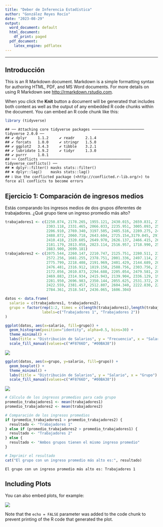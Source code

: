 ```yaml
---
title: "Deber de Inferencia Estadística"
author: "González Reyes Rocío"
date: "2023-08-29"
output:
  word_document: default
  html_document:
    df_print: paged
  pdf_document:
    latex_engine: pdflatex
---
```


---



## Introducción

This is an R Markdown document. Markdown is a simple formatting syntax for authoring HTML, PDF, and MS Word documents. For more details on using R Markdown see <http://rmarkdown.rstudio.com>.

When you click the **Knit** button a document will be generated that includes both content as well as the output of any embedded R code chunks within the document. You can embed an R code chunk like this:



```r
library (tidyverse)
```

```
## ── Attaching core tidyverse packages ──────────────────────── tidyverse 2.0.0 ──
## ✔ dplyr     1.1.2     ✔ readr     2.1.4
## ✔ forcats   1.0.0     ✔ stringr   1.5.0
## ✔ ggplot2   3.4.3     ✔ tibble    3.2.1
## ✔ lubridate 1.9.2     ✔ tidyr     1.3.0
## ✔ purrr     1.0.1     
## ── Conflicts ────────────────────────────────────────── tidyverse_conflicts() ──
## ✖ dplyr::filter() masks stats::filter()
## ✖ dplyr::lag()    masks stats::lag()
## ℹ Use the conflicted package (<http://conflicted.r-lib.org/>) to force all conflicts to become errors
```

## Ejercicio 1: Comparación de ingresos medios
Estás comparando los ingresos medios de dos grupos diferentes de trabajadores. ¿Qué grupo tiene un
ingreso promedio más alto?


```r
trabajadores1 <- c(2250.874, 2178.265, 1955.121, 2430.015, 2659.831, 2713.799, 2375.522, 2993.470,
                   2303.118, 2331.465, 2066.033, 2235.951, 3005.093, 2596.543, 2156.393, 2067.230,
                   2206.910, 2769.340, 3197.505, 2485.516, 2289.275, 2492.882, 2938.398, 2578.256,
                   2488.872, 2060.718, 2643.604, 2725.154,3179.045, 2917.966, 1915.504, 2957.806,
                   2410.418, 2320.605, 2649.970, 2626.137, 2466.415, 2697.411, 2395.003, 2367.791,
                   2181.179, 2813.058, 2823.114, 2516.957, 1718.990, 2533.165, 2060.041, 2539.865,
                   2883.900, 2699.181)
trabajadores2 <- c(2075.544, 2260.147, 2210.747, 2125.751, 2280.511, 2353.806, 2375.084,
                   2572.256, 1681.255, 2378.751, 2001.336, 2497.114, 2186.822, 2310.368,
                   2775.799, 2218.408, 2191.969, 2401.429, 2144.689, 2036.791, 2390.669,
                   2476.481, 2316.912, 1819.158, 2588.756, 2303.756, 2142.683, 2450.559,
                   2172.056, 2010.873, 2294.688, 2205.054, 2479.581, 2883.266, 2066.749,
                   2469.883, 2314.934, 2415.943, 2139.904, 2336.129, 1956.293, 2384.111,
                   2281.950, 2696.983, 2350.144, 2055.625, 2531.372, 2058.953, 2074.512,
                   2422.559, 2381.457, 2512.807, 2604.340, 2222.830, 2289.438, 2410.723,
                   2784.361, 2518.547, 2436.065, 1606.304)
```



```r
datos <- data.frame(
  salario = c(trabajadores1, trabajadores2),
  grupo = factor(rep(1:2, times = c(length(trabajadores1),length(trabajadores2))),
                 labels=c("Trabajadores 1", "Trabajadores 2"))
)
```


```r
ggplot(datos, aes(x=salario, fill=grupo)) +
  geom_histogram(position="identity", alpha=0.5, bins=30) +
  theme_minimal() +
  labs(title = "Distribución de Salarios", y = "Frecuencia", x = "Salario") +
  scale_fill_manual(values=c("#F8766D", "#00BA38"))
```

![](Informe-Final_files/figure-docx/3-1.png)<!-- -->

```r
ggplot(datos, aes(x=grupo, y=salario, fill=grupo)) +
  geom_boxplot() +
  theme_minimal() +
  labs(title = "Distribución de Salarios", y = "Salario", x = "Grupo") +
  scale_fill_manual(values=c("#F8766D", "#00BA38"))
```

![](Informe-Final_files/figure-docx/4-1.png)<!-- -->


```r
# Cálculo de los ingresos promedios para cada grupo
promedio_trabajadores1 <- mean(trabajadores1)
promedio_trabajadores2 <- mean(trabajadores2)

# Comparación de los ingresos promedios
if (promedio_trabajadores1 > promedio_trabajadores2) {
  resultado <- "Trabajadores 1"
} else if (promedio_trabajadores2 > promedio_trabajadores1) {
  resultado <- "Trabajadores 2"
} else {
  resultado <- "Ambos grupos tienen el mismo ingreso promedio"
}

# Imprimir el resultado
cat("El grupo con un ingreso promedio más alto es:", resultado)
```

```
El grupo con un ingreso promedio más alto es: Trabajadores 1
```


## Including Plots

You can also embed plots, for example:

![](Informe-Final_files/figure-docx/pressure-1.png)<!-- -->

Note that the `echo = FALSE` parameter was added to the code chunk to prevent printing of the R code that generated the plot.
